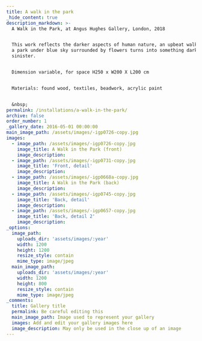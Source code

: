 ```yaml
---
title: A walk in the park
_hide_content: true
description_markdown: >-
  A Walk in the Park, at Angus Hughes Gallery, London, 2018


  This work reflects the darker aspects of human nature, an upbeat walk through
  a park under blue sky surrounded by flowers turns into something dark and
  sinister.


  Dimension variable, for space H250 x W200 X L200 cm


  Materials: found wood, textiles, beadwork, acrylic paint


  &nbsp;
permalink: /installations/a-walk-in-the-park/
archive: false
order_number: 1
_gallery_date: 2016-05-01 00:00:00
main_image_path: /assets/images/-igp0726-copy.jpg
images:
  - image_path: /assets/images/-igp0726-copy.jpg
    image_title: A Walk in the Park (front)
    image_description:
  - image_path: /assets/images/-igp0731-copy.jpg
    image_title: 'Front, detail'
    image_description:
  - image_path: /assets/images/-igp0668a-copy.jpg
    image_title: A Walk in the Park (back)
    image_description:
  - image_path: /assets/images/-igp0745-copy.jpg
    image_title: 'Back, detail'
    image_description:
  - image_path: /assets/images/-igp0657-copy.jpg
    image_title: 'Back, detail 2'
    image_description:
_options:
  image_path:
    uploads_dir: 'assets/images/:year'
    width: 1200
    height: 1200
    resize_style: contain
    mime_type: image/jpeg
  main_image_path:
    uploads_dir: 'assets/images/:year'
    width: 1200
    height: 800
    resize_style: contain
    mime_type: image/jpeg
_comments:
  title: Gallery title
  permalink: Be careful editing this
  main_image_path: Image used to represent your gallery
  images: Add and edit your gallery images here
  image_description: May only be used in the close up of an image
---
```


